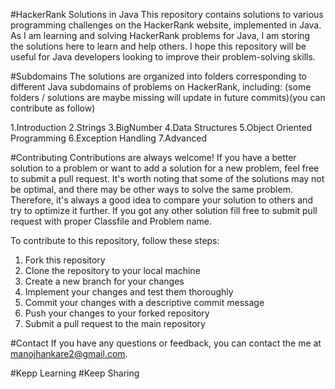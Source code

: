 #HackerRank Solutions in Java
This repository contains solutions to various programming challenges on the HackerRank website, implemented in Java. As I am learning and solving HackerRank problems for Java, I am storing the solutions here to learn and help others. I hope this repository will be useful for Java developers looking to improve their problem-solving skills.

#Subdomains
The solutions are organized into folders corresponding to different Java subdomains of problems on HackerRank, including: 
(some folders / solutions are maybe missing will update in future commits)(you can contribute as follow)

1.Introduction
2.Strings
3.BigNumber
4.Data Structures
5.Object Oriented Programming
6.Exception Handling
7.Advanced

#Contributing
Contributions are always welcome! If you have a better solution to a problem or want to add a solution for a new problem, feel free to submit a pull request.
It's worth noting that some of the solutions may not be optimal, and there may be other ways to solve the same problem. Therefore, it's always a good idea to compare your solution to others and try to optimize it further. If you got any other solution fill free to submit pull request with proper Classfile and Problem name.

To contribute to this repository, follow these steps:

1. Fork this repository
2. Clone the repository to your local machine
3. Create a new branch for your changes
4. Implement your changes and test them thoroughly
5. Commit your changes with a descriptive commit message
6. Push your changes to your forked repository
7. Submit a pull request to the main repository

#Contact
If you have any questions or feedback, you can contact the me at manojhankare2@gmail.com.

#Kepp Learning #Keep Sharing
